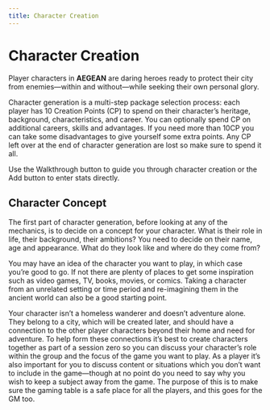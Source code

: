 ```yaml
---
title: Character Creation
---
```


# Character Creation

Player characters in **AEGEAN** are daring heroes ready to protect their city from enemies—within and without—while seeking their own personal glory.

Character generation is a multi-step package selection process: each player has 10 Creation Points (CP) to spend on their character’s heritage, background, characteristics, and career. You can optionally spend CP on additional careers, skills and advantages. If you need more than 10CP you can take some disadvantages to give yourself some extra points. Any CP left over at the end of character generation are lost so make sure to spend it all.

Use the Walkthrough button to guide you through character creation or the Add button to enter stats directly.

## Character Concept

The first part of character generation, before looking at any of the mechanics, is to decide on a concept for your character. What is their role in life, their background, their ambitions? You need to decide on their name, age and appearance. What do they look like and where do they come from?

You may have an idea of the character you want to play, in which case you’re good to go. If not there are plenty of places to get some inspiration such as video games, TV, books, movies, or comics. Taking a character from an unrelated setting or time period and re-imagining them in the ancient world can also be a good starting point.

Your character isn’t a homeless wanderer and doesn’t adventure alone. They belong to a city, which will be created later, and should have a connection to the other player characters beyond their home and need for adventure. To help form these connections it’s best to create characters together as part of a session zero so you can discuss your character’s role within the group and the focus of the game you want to play. As a player it’s also important for you to discuss content or situations which you don’t want to include in the game—though at no point do you need to say why you wish to keep a subject away from the game. The purpose of this is to make sure the gaming table is a safe place for all the players, and this goes for the GM too.
